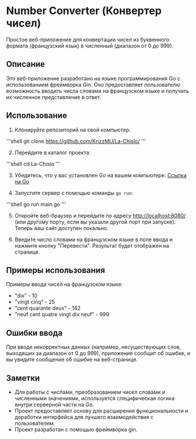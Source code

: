 # Number Converter (Конвертер чисел)

Простое веб-приложение для конвертации чисел из буквенного формата (французский язык) в численный (диапазон от 0 до 999).

## Описание

Это веб-приложение разработано на языке программирования Go с использованием фреймворка Gin. Оно предоставляет пользователю возможность вводить числа словами на французском языке и получать их численное представление в ответ.

## Использование

1. Клонируйте репозиторий на свой компьютер:

\'''shell
git clone https://github.com/KrizzMU/La-Chislo/
\'''

2. Перейдите в каталог проекта:

\'''shell
cd La-Chislo
\'''

3. Убедитесь, что у вас установлен Go на вашем компьютере: [Ссылка на Go](https://golang.org/dl/)

4. Запустите сервер с помощью команды `go run`:

\'''shell
go run main.go
\'''

5. Откройте веб-браузер и перейдите по адресу [http://localhost:8080/](http://localhost:8080/) (или другому порту, если вы указали другой порт при запуске). Теперь ваш сайт доступен локально.

6. Введите число словами на французском языке в поле ввода и нажмите кнопку "Перевести". Результат будет отображен на странице.

## Примеры использования

Примеры ввода чисел на французском языке:

- "dix" - 10
- "vingt cinq" - 25
- "cent quarante deux" - 142
- "neuf cent quatre vingt dix neuf" - 999

## Ошибки ввода

При вводе некорректных данных (например, несуществующих слов, выходящих за диапазон от 0 до 999), приложение сообщит об ошибке, и вы увидите сообщение об ошибке на веб-странице.

## Заметки

- Для работы с числами, преобразованием чисел словами и численными значениями, используется специфическая логика внутри серверной части на Go.
- Проект предоставляет основу для расширения функциональности и доработки интерфейса для лучшего взаимодействия с пользователем.
- Проект разработан с помощью фреймворка gin.
